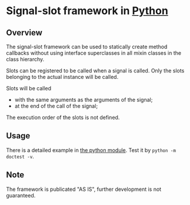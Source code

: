 # Signal-slot framework in [Python](https://www.python.org/)

## Overview

The signal-slot framework can be used to statically create method callbacks
without using interface superclasses in all mixin classes in the class hierarchy.

Slots can be registered to be called when a signal is called.
Only the slots belonging to the actual instance will be called.

Slots will be called
- with the same arguments as the arguments of the signal;
- at the end of the call of the signal;

The execution order of the slots is not defined.

## Usage

There is a detailed example in [the python module](./signal_slot.py).
Test it by `python -m doctest -v`.

## Note

The framework is publicated "AS IS", further development is not guaranteed.
